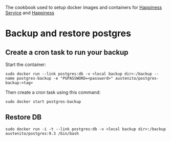 The cookbook used to setup docker images and containers for [Happiness Service](https://github.com/austenito/happiness_service) and [Happiness](https://github.com/austenito/happiness)

# Backup and restore postgres

## Create a cron task to run your backup

Start the container:
```
sudo docker run --link postgres:db -v <local backup dir>:/backup --name postgres-backup -e "PGPASSWORD=<password>" austenito/postgres-backup:<tag>
```

Then create a cron task using this command:
```
sudo docker start postgres-backup
```

## Restore DB

```
sudo docker run -i -t --link postgres:db -v <local backup dir>:/backup austenito/postgres:9.3 /bin/bash
```
